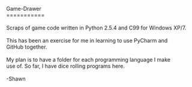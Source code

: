 Game-Drawer<br>
===========<br><br>
Scraps of game code written in Python 2.5.4 and C99 for Windows XP/7.<br><br>
This has been an exercise for me in learning to use PyCharm and<br>
GitHub together.<br><br>
My plan is to have a folder for each programming language I make<br>
use of.  So far, I have dice rolling programs here.<br><br>
-Shawn
